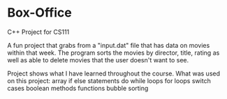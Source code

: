 # Box-Office

C++ Project for CS111

A fun project that grabs from a "input.dat" file that has data on movies within that week.
The program sorts the movies by director, title, rating as well as able to delete movies 
that the user doesn't want to see.

Project shows what I have learned throughout the course.
What was used on this project:
  array
  if else statements
  do while loops
  for loops
  switch cases
  boolean
  methods
  functions
  bubble sorting
